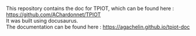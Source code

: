 This repository contains the doc for TPIOT, which can be found here : https://github.com/AChardonnet/TPIOT  
It was built using docusaurus.  
The documentation can be found here : https://agachelin.github.io/tpiot-doc
